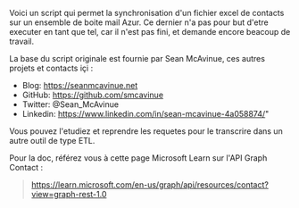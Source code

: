 Voici un script qui permet la synchronisation d'un fichier excel de contacts sur un ensemble de boite mail Azur.
Ce dernier n'a pas pour but d'etre executer en tant que tel, car il n'est pas fini, et demande encore beacoup de travail. 

La base du script originale est fournie par Sean McAvinue, ces autres projets et contacts içi :
- Blog: https://seanmcavinue.net
- GitHub: https://github.com/smcavinue
- Twitter: @Sean_McAvinue
- Linkedin: https://www.linkedin.com/in/sean-mcavinue-4a058874/"

Vous pouvez l'etudiez et reprendre les requetes pour le transcrire dans un autre outil de type ETL.

Pour la doc, référez vous à cette page Microsoft Learn sur l'API Graph Contact :
>https://learn.microsoft.com/en-us/graph/api/resources/contact?view=graph-rest-1.0
